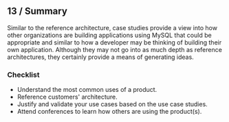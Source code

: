 ## 13 / Summary

Similar to the reference architecture, case studies provide a view into how other organizations are building applications using MySQL that could be appropriate and similar to how a developer may be thinking of building their own application.  Although they may not go into as much depth as reference architectures, they certainly provide a means of generating ideas.

### Checklist

- Understand the most common uses of a product.
- Reference customers' architecture.
- Justify and validate your use cases based on the use case studies.
- Attend conferences to learn how others are using the product(s).
